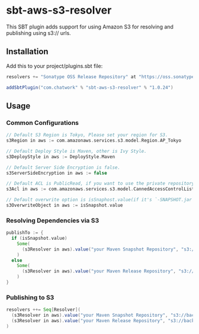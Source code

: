# sbt-aws-s3-resolver

This SBT plugin adds support for using Amazon S3 for resolving and publishing using s3:// urls.

## Installation

Add this to your project/plugins.sbt file:

```scala
resolvers += "Sonatype OSS Release Repository" at "https://oss.sonatype.org/content/repositories/releases/"

addSbtPlugin("com.chatwork" % "sbt-aws-s3-resolver" % "1.0.24")
```

## Usage

### Common Configurations

```scala
// Default S3 Region is Tokyo, Please set your region for S3.
s3Region in aws := com.amazonaws.services.s3.model.Region.AP_Tokyo

// Default Deploy Style is Maven, other is Ivy Style.
s3DeployStyle in aws := DeployStyle.Maven

// Default Server Side Encryption is false.
s3ServerSideEncryption in aws := false

// Default ACL is PublicRead, if you want to use the private repository, please set `CannedAccessControlList.Private` to `s3Acl in aws`
s3Acl in aws := com.amazonaws.services.s3.model.CannedAccessControlList.PublicRead

// Default overwrite option is isSnaphost.value(if it's `-SNAPSHOT.jar`, overwrite option is true)
s3OverwriteObject in aws := isSnapshot.value
```

### Resolving Dependencies via S3

```scala
publishTo := {
  if (isSnapshot.value)
    Some(
      (s3Resolver in aws).value("your Maven Snapshot Repository", "s3://backet-name/snapshots")
    )
  else
    Some(
      (s3Resolver in aws).value("your Maven Release Repository", "s3://backet-name/releases")
    )
}
```

### Publishing to S3

```scala
resolvers ++= Seq[Resolver](
  (s3Resolver in aws).value("your Maven Snapshot Repository", "s3://backet-name/snapshots"),
  (s3Resolver in aws).value("your Maven Release Repository", "s3://backet-name/releases")
)
```
